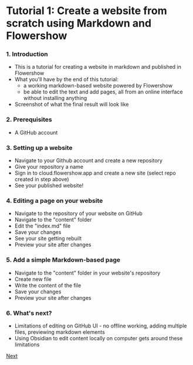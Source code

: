 # Tutorial 1: Create a website from scratch using Markdown and Flowershow

### 1. Introduction

- This is a tutorial for creating a website in markdown and published in Flowershow
- What you'll have by the end of this tutorial:
	- a working markdown-based website powered by Flowershow
	- be able to edit the text and add pages, all from an online interface without installing anything
- Screenshot of what the final result will look like

### 2. Prerequisites

- A GitHub account

### 3. Setting up a website

- Navigate to your Github account and create a new repository
- Give your repository a name
- Sign in to cloud.flowershow.app and create a new site (select repo created in step above)
- See your published website!

### 4. Editing a page on your website

- Navigate to the repository of your website on GitHub
- Navigate to the "content" folder
- Edit the "index.md" file
- Save your changes
- See your site getting rebuilt
- Preview your site after changes

### 5. Add a simple Markdown-based page
- Navigate to the "content" folder in your website's repository
- Create new file
- Write the content of the file
- Save your changes
- Preview your site after changes

### 6. What's next?
- Limitations of editing on GitHub UI - no offline working, adding multiple files, previewing markdown elements
- Using Obsidian to edit content locally on computer gets around these limitations

[Next](learn/tutorial-2.md)
